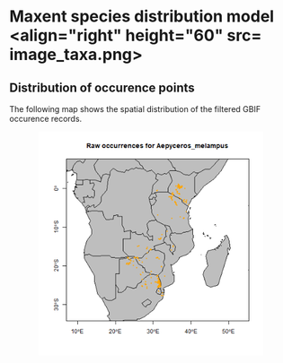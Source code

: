 # Maxent species distribution model <align="right" height="60" src= image_taxa.png>


## Distribution of occurence points 
The following map shows the spatial distribution of the filtered GBIF occurence records. 
<p align="center">
  <img  height="400" src=occurrences.png>
</p>


